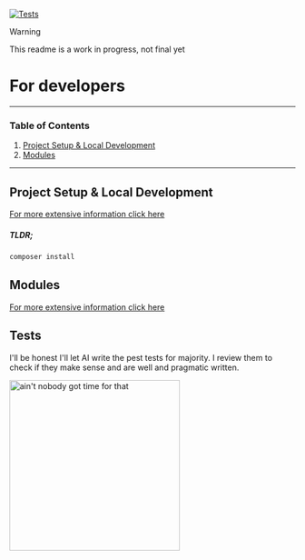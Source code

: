 [![Tests](https://github.com/jonasvanderhaegen/laravel-livewire-datingwebsite/actions/workflows/tests.yml/badge.svg)](https://github.com/jonasvanderhaegen/laravel-livewire-datingwebsite/actions/workflows/tests.yml)

> [!WARNING]
> This readme is a work in progress, not final yet

# For developers

---

### Table of Contents

1. [Project Setup & Local Development](#project-setup--local-development)
2. [Modules](#modules)

---

## Project Setup & Local Development

[For more extensive information click here](project-setup-local-development.md)

##### TLDR;

```bash
composer install
```

## Modules

[For more extensive information click here](modules.md)

## Tests

I'll be honest I'll let AI write the pest tests for majority. I review them to check if they make sense and are well and pragmatic written.

<img src="https://miro.medium.com/v2/resize:fit:720/format:webp/1*8xraf6eyaXh-myNXOXkqLA.jpeg" width="300"  alt="ain't nobody got time for that"/>
